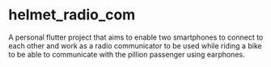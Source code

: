 # helmet_radio_com

A personal flutter project that aims to enable two smartphones to connect to each other and work as a radio communicator to be used while riding a bike to be able to communicate with the pillion passenger using earphones.
